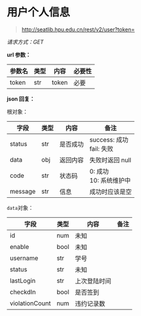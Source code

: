 # 用户个人信息

> http://seatlib.hpu.edu.cn/rest/v2/user?token=

*请求方式：GET*

**url 参数：**

| 参数名 | 类型 | 内容  | 必要性 |
| ------ | ---- | ----- | ------ |
| token  | str  | token | 必要   |

**json 回复：**

根对象：

| 字段    | 类型 | 内容     | 备注                          |
| ------- | ---- | -------- | ----------------------------- |
| status  | str  | 是否成功 | success: 成功<br />fail: 失败 |
| data    | obj  | 返回内容 | 失败时返回 null               |
| code    | str  | 状态码   | 0: 成功<br />10: 系统维护中   |
| message | str  | 信息     | 成功时应该是空                |

`data`对象：

| 字段           | 类型 | 内容         | 备注 |
| -------------- | ---- | ------------ | ---- |
| id             | num  | 未知         |      |
| enable         | bool | 未知         |      |
| username       | str  | 学号         |      |
| status         | str  | 未知         |      |
| lastLogin      | str  | 上次登陆时间 |      |
| checkdIn       | bool | 是否签到     |      |
| violationCount | num  | 违约记录数   |      |
